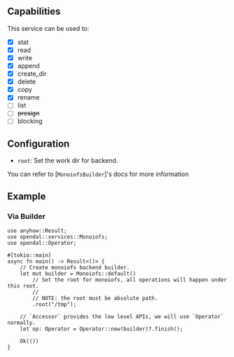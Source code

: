 ## Capabilities

This service can be used to:

- [x] stat
- [x] read
- [x] write
- [x] append
- [x] create_dir
- [x] delete
- [x] copy
- [x] rename
- [ ] list
- [ ] ~~presign~~
- [ ] blocking

## Configuration

- `root`: Set the work dir for backend.

You can refer to [`MonoiofsBuilder`]'s docs for more information

## Example

### Via Builder

```rust,no_run
use anyhow::Result;
use opendal::services::Monoiofs;
use opendal::Operator;

#[tokio::main]
async fn main() -> Result<()> {
    // Create monoiofs backend builder.
    let mut builder = Monoiofs::default()
        // Set the root for monoiofs, all operations will happen under this root.
        //
        // NOTE: the root must be absolute path.
        .root("/tmp");

    // `Accessor` provides the low level APIs, we will use `Operator` normally.
    let op: Operator = Operator::new(builder)?.finish();

    Ok(())
}
```
